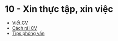 # 10 - Xin thực tập, xin việc

- [Viết CV](xin-thuc-tap-xin-viec/viet-cv.md)
- [Cách rải CV](xin-thuc-tap-xin-viec/cach-rai-cv.md)
- [Tips phỏng vấn](xin-thuc-tap-xin-viec/tip-phong-van.md)
